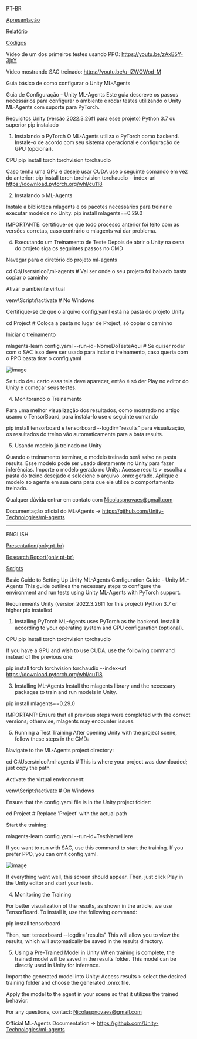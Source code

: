 PT-BR

[Apresentação](/apresentacao)

[Relatório](/relatorio)

[Códigos](/Assets/Scripts/)


Vídeo de um dos primeiros testes usando PPO: https://youtu.be/zAxB5Y-3joY

Vídeo mostrando SAC treinado: https://youtu.be/u-IZWOWod_M

Guia básico de como configurar o Unity ML-Agents

Guia de Configuração - Unity ML-Agents
Este guia descreve os passos necessários para configurar o ambiente e rodar testes utilizando o Unity ML-Agents com suporte para PyTorch.

Requisitos
Unity (versão 2022.3.26f1 para esse projeto)
Python 3.7 ou superior
pip instalado

1. Instalando o PyTorch
O ML-Agents utiliza o PyTorch como backend. Instale-o de acordo com seu sistema operacional e configuração de GPU (opcional).

CPU
pip install torch torchvision torchaudio

Caso tenha uma GPU e deseje usar CUDA use o seguinte comando em vez do anterior:
pip install torch torchvision torchaudio --index-url https://download.pytorch.org/whl/cu118

2. Instalando o ML-Agents
   
Instale a biblioteca mlagents e os pacotes necessários para treinar e executar modelos no Unity.
pip install mlagents==0.29.0

IMPORTANTE: certifique-se que todo processo anterior foi feito com as versões corretas, caso contrário o mlagents vai dar problema.

4. Executando um Treinamento de Teste
Depois de abrir o Unity na cena do projeto siga os seguintes passos no CMD

Navegar para o diretório do projeto ml-agents

cd C:\Users\nicol\ml-agents # Vai ser onde o seu projeto foi baixado basta copiar o caminho

Ativar o ambiente virtual

venv\Scripts\activate  # No Windows

Certifique-se de que o arquivo config.yaml está na pasta do projeto Unity

cd Project  # Coloca a pasta no lugar de Project, só copiar o caminho

Iniciar o treinamento

mlagents-learn config.yaml --run-id=NomeDoTesteAqui # Se quiser rodar com o SAC isso deve ser usado para inciar o treinamento, caso queria com o PPO basta tirar o config.yaml

![image](https://github.com/user-attachments/assets/89484d4e-0d25-49bb-84b4-532bfd5cc1ca)

Se tudo deu certo essa tela deve aparecer, então é só der Play no editor do Unity e começar seus testes.

4. Monitorando o Treinamento
   
Para uma melhor visualização dos resultados, como mostrado no artigo usamo o TensorBoard, para instala-lo use o seguinte comando

pip install tensorboard e tensorboard --logdir="results" para visualização, os resultados do treino vão automaticamente para a bata results.

5. Usando modelo já treinado no Unity
   
Quando o treinamento terminar, o modelo treinado será salvo na pasta results. Esse modelo pode ser usado diretamente no Unity para fazer inferências.
Importe o modelo gerado no Unity:
Acesse results > escolha a pasta do treino desejado e selecione o arquivo .onnx gerado.
Aplique o modelo ao agente em sua cena para que ele utilize o comportamento treinado.

Qualquer dúvida entrar em contato com Nicolaspnovaes@gmail.com

Documentação oficial do ML-Agents -> https://github.com/Unity-Technologies/ml-agents

_______________________________________________________________________________________________________________________________________________________________________________________________________
ENGLISH

[Presentation(only pt-br)](/apresentacao) 

[Research Report(only pt-br)](/relatorio)

[Scripts](/Assets/Scripts/)

Basic Guide to Setting Up Unity ML-Agents
Configuration Guide - Unity ML-Agents
This guide outlines the necessary steps to configure the environment and run tests using Unity ML-Agents with PyTorch support.

Requirements
Unity (version 2022.3.26f1 for this project)
Python 3.7 or higher
pip installed

1. Installing PyTorch 
ML-Agents uses PyTorch as the backend. Install it according to your operating system and GPU configuration (optional).

CPU
pip install torch torchvision torchaudio

If you have a GPU and wish to use CUDA, use the following command instead of the previous one:

pip install torch torchvision torchaudio --index-url https://download.pytorch.org/whl/cu118

3. Installing ML-Agents
Install the mlagents library and the necessary packages to train and run models in Unity.

pip install mlagents==0.29.0

IMPORTANT: Ensure that all previous steps were completed with the correct versions; otherwise, mlagents may encounter issues.

5. Running a Test Training
After opening Unity with the project scene, follow these steps in the CMD:

Navigate to the ML-Agents project directory:

cd C:\Users\nicol\ml-agents  # This is where your project was downloaded; just copy the path

Activate the virtual environment:

venv\Scripts\activate  # On Windows

Ensure that the config.yaml file is in the Unity project folder:

cd Project  # Replace 'Project' with the actual path

Start the training:

mlagents-learn config.yaml --run-id=TestNameHere

If you want to run with SAC, use this command to start the training. If you prefer PPO, you can omit config.yaml.

![image](https://github.com/user-attachments/assets/89484d4e-0d25-49bb-84b4-532bfd5cc1ca)

If everything went well, this screen should appear. Then, just click Play in the Unity editor and start your tests.

4. Monitoring the Training
   
For better visualization of the results, as shown in the article, we use TensorBoard. To install it, use the following command:

pip install tensorboard

Then, run:
tensorboard --logdir="results"
This will allow you to view the results, which will automatically be saved in the results directory.

5. Using a Pre-Trained Model in Unity
When training is complete, the trained model will be saved in the results folder. This model can be directly used in Unity for inference.

Import the generated model into Unity: Access results > select the desired training folder and choose the generated .onnx file.

Apply the model to the agent in your scene so that it utilizes the trained behavior.

For any questions, contact: Nicolaspnovaes@gmail.com

Official ML-Agents Documentation -> https://github.com/Unity-Technologies/ml-agents







